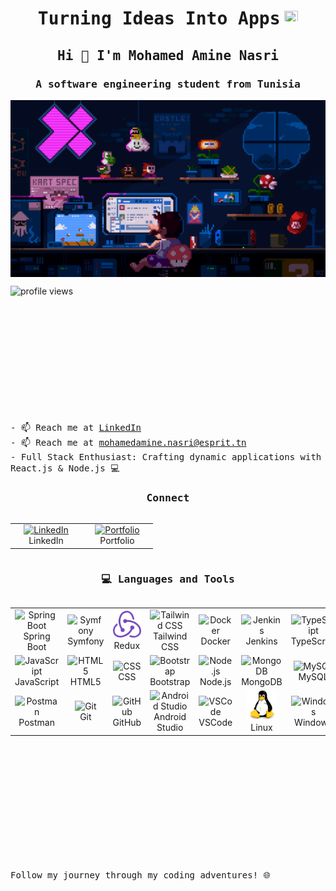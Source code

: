 <h1 align="center">
    <samp>Turning Ideas Into Apps</samp> 
    <img src="https://github.com/mupezzuol/mupezzuol/blob/master/assets/earth.gif" width="22px" height="22px"> 
</h1>

<h2 align="center">
    <samp>Hi 👋 I'm Mohamed Amine Nasri</samp>
</h2>
<h3 align="center">
    <samp>A software engineering student from Tunisia</samp> 
</h3>

<img align="center" alt="Coding" width="1000" src="https://raw.githubusercontent.com/sugith10/images/main/gif/mario-working.gif">

<p align="left"> 
    <img src="https://camo.githubusercontent.com/47339d396fc52a1377cfe9157434514b0703ef491c966d0123d6393133a8fba7/68747470733a2f2f6b6f6d617265762e636f6d2f67687076632f3f757365726e616d653d6d6f68616d6564616d696e656e61737269266c6162656c3d50726f66696c65253230766965777326636f6c6f723d306537356236267374796c653d666c6174" alt="profile views" /> 
</p>

<div style="margin-bottom: 200px;"></div>

<samp>- 📫 Reach me at <a href="https://www.linkedin.com/in/mohamed-amine-nasri-b55467184/" target="_blank">LinkedIn</a></samp><br>
<samp>- 📫 Reach me at <a href="mailto:mohamedamine.nasri@esprit.tn">mohamedamine.nasri@esprit.tn</a></samp><br>
<samp>- Full Stack Enthusiast: Crafting dynamic applications with React.js & Node.js 💻</samp>

<h3 align="center"><samp>Connect</samp></h3>
<div style="display: flex; align-items: flex-start; justify-content: center;">
    <table align="center">
        <tr>
            <td align="center" width="100">
                <a href="https://www.linkedin.com/in/mohamed-amine-nasri-b55467184/" target="_blank">
                    <img src="https://upload.wikimedia.org/wikipedia/commons/thumb/8/81/LinkedIn_icon.svg/1200px-LinkedIn_icon.svg.png" alt="LinkedIn" width="45" height="45" />
                </a>
                <br>LinkedIn
            </td>
            <td align="center" width="100">
                <a href="https://react-3d-portfolio-beryl.vercel.app/" target="_blank">
                    <img src="https://upload.wikimedia.org/wikipedia/commons/thumb/5/51/Portfolio.svg/2048px-Portfolio.svg.png" alt="Portfolio" width="45" height="45" />
                </a>
                <br>Portfolio
            </td>
        </tr>
    </table>
</div>

<h3 align="center"><samp>💻 Languages and Tools</samp></h3>
<div style="display: flex; align-items: flex-start; justify-content: center;">
    <table align="center">
        <tr>
            <td align="center" width="100">
                <img src="https://encrypted-tbn0.gstatic.com/images?q=tbn:ANd9GcT8i4zPog-0j0JR_yZglxPhTPZXxN2iMTQ3Dw&s" alt="Spring Boot" width="45" height="45" />
                <br>Spring Boot
            </td>
            <td align="center" width="100">
                <img src="https://symfony.com/logos/symfony_black_03.svg" alt="Symfony" width="45" height="45" />
                <br>Symfony
            </td>
            <td align="center" width="100">
                <img src="https://raw.githubusercontent.com/devicons/devicon/master/icons/redux/redux-original.svg" alt="Redux" width="45" height="45" />
                <br>Redux
            </td>
            <td align="center" width="100">
                <img src="https://seeklogo.com/images/T/tailwind-css-logo-5AD4175897-seeklogo.com.png" alt="Tailwind CSS" width="45" height="45" />
                <br>Tailwind CSS
            </td>
            <td align="center" width="100">
                <img src="https://cdn4.iconfinder.com/data/icons/logos-and-brands/512/97_Docker_logo_logos-512.png" alt="Docker" width="45" height="45" />
                <br>Docker
            </td>
            <td align="center" width="100">
                <img src="https://upload.wikimedia.org/wikipedia/commons/thumb/e/e9/Jenkins_logo.svg/1200px-Jenkins_logo.svg.png" alt="Jenkins" width="45" height="45" />
                <br>Jenkins 
            </td>
            <td align="center" width="100">
                <img src="https://upload.wikimedia.org/wikipedia/commons/thumb/4/4c/Typescript_logo_2020.svg/2048px-Typescript_logo_2020.svg.png" alt="TypeScript" width="45" height="45" />
                <br>TypeScript  
            </td>
        </tr>
        <tr>
            <td align="center" width="100">
                <img src="https://techstack-generator.vercel.app/js-icon.svg" alt="JavaScript" width="65" height="65" />
                <br>JavaScript
            </td>
            <td align="center" width="100">
                <img src="https://skillicons.dev/icons?i=html" width="48" height="48" alt="HTML5" />
                <br>HTML5
            </td>
            <td align="center" width="100">
                <img src="https://skillicons.dev/icons?i=css" width="48" height="48" alt="CSS" />
                <br>CSS
            </td>
            <td align="center" width="100">
                <img src="https://skillicons.dev/icons?i=bootstrap" width="48" height="48" alt="Bootstrap" />
                <br>Bootstrap
            </td>
            <td align="center" width="100">
                <img src="https://skillicons.dev/icons?i=nodejs" width="48" height="48" alt="Node.js" />
                <br>Node.js
            </td>
            <td align="center" width="100">
                <img src="https://skillicons.dev/icons?i=mongodb" width="48" height="48" alt="MongoDB" />
                <br>MongoDB
            </td>
            <td align="center" width="100">
                <img src="https://skillicons.dev/icons?i=mysql" width="48" height="48" alt="MySQL" />
                <br>MySQL
            </td>
        </tr>
        <tr>
            <td align="center" width="100">
                <img src="https://skillicons.dev/icons?i=postman" width="48" height="48" alt="Postman" />
                <br>Postman
            </td>
            <td align="center" width="100"> 
                <img src="https://user-images.githubusercontent.com/25181517/192108372-f71d70ac-7ae6-4c0d-8395-51d8870c2ef0.png" width="48" height="48" alt="Git" />
                <br>Git
            </td>
            <td align="center" width="100">
                <img src="https://skillicons.dev/icons?i=github" alt="GitHub" width="45" height="45" />
                <br>GitHub
            </td>
            <td align="center" width="100">
                <img src="https://skillicons.dev/icons?i=androidstudio" width="48" height="48" alt="Android Studio" />
                <br>Android Studio
            </td>
            <td align="center" width="100">
                <img src="https://skillicons.dev/icons?i=vscode" width="48" height="48" alt="VSCode" />
                <br>VSCode
            </td>
            <td align="center" width="100">
                <img src="https://raw.githubusercontent.com/devicons/devicon/master/icons/linux/linux-original.svg" width="48" height="48" alt="Linux" />
                <br>Linux
            </td>
            <td align="center" width="100">
                <img src="https://skillicons.dev/icons?i=windows" width="48" height="48" alt="Windows" />
                <br>Windows
            </td>
        </tr>
    </table>
</div>

<div style="margin-bottom: 200px;"></div>

<samp>Follow my journey through my coding adventures! 🌐</samp>
